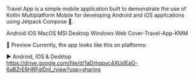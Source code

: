Travel App is a simple mobile application built to demonstrate the use of Kotlin Multiplatform Mobile for developing Android and iOS applications using Jetpack Compose 🚀.

Android IOS MacOS MSI Desktop Windows Web
Cover-Travel-App-KMM

📱 Preview
Currently, the app looks like this on platforms:

▶️ Android, IOS & Desktop
https://drive.google.com/file/d/1aDrhqpvc4XUdEaO-6aBZrE6HRFglDnl_/view?usp=sharing

